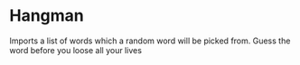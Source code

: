 # Hangman

Imports a list of words which a random word will be picked from. 
Guess the word before you loose all your lives
